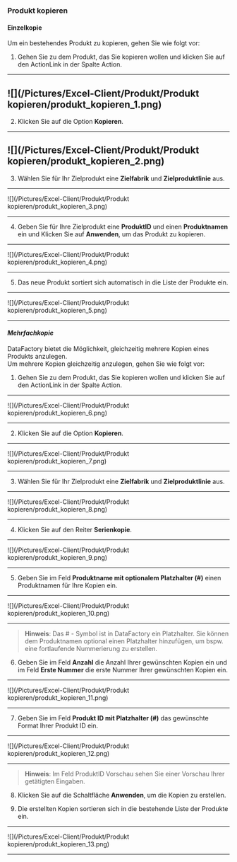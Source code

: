 ### Produkt kopieren

#### Einzelkopie

Um ein bestehendes Produkt zu kopieren, gehen Sie wie folgt vor:  

1) Gehen Sie zu dem Produkt, das Sie kopieren wollen und klicken Sie auf den ActionLink in der Spalte Action.  

---

![](/Pictures/Excel-Client/Produkt/Produkt kopieren/produkt_kopieren_1.png)
---


2) Klicken Sie auf die Option **Kopieren**.  

---

![](/Pictures/Excel-Client/Produkt/Produkt kopieren/produkt_kopieren_2.png)
---


3) Wählen Sie für Ihr Zielprodukt eine **Zielfabrik** und **Zielproduktlinie** aus.  

---
![](/Pictures/Excel-Client/Produkt/Produkt kopieren/produkt_kopieren_3.png)

---

4) Geben Sie für Ihre Zielprodukt eine **ProduktID** und einen **Produktnamen** ein und Klicken Sie auf **Anwenden**, um das Produkt zu kopieren. 

---
![](/Pictures/Excel-Client/Produkt/Produkt kopieren/produkt_kopieren_4.png)

---

5) Das neue Produkt sortiert sich automatisch in die Liste der Produkte ein.  

---
![](/Pictures/Excel-Client/Produkt/Produkt kopieren/produkt_kopieren_5.png)

---


#### *Mehrfachkopie*  

DataFactory bietet die Möglichkeit, gleichzeitig mehrere Kopien eines Produkts anzulegen.  
Um mehrere Kopien gleichzeitig anzulegen, gehen Sie wie folgt vor:  

1) Gehen Sie zu dem Produkt, das Sie kopieren wollen und klicken Sie auf den ActionLink in der Spalte Action.  

---
![](/Pictures/Excel-Client/Produkt/Produkt kopieren/produkt_kopieren_6.png) 

---

2) Klicken Sie auf die Option **Kopieren**.  

---
![](/Pictures/Excel-Client/Produkt/Produkt kopieren/produkt_kopieren_7.png) 

---

3) Wählen Sie für Ihr Zielprodukt eine **Zielfabrik** und **Zielproduktlinie** aus.  

---
![](/Pictures/Excel-Client/Produkt/Produkt kopieren/produkt_kopieren_8.png)

---  

4) Klicken Sie auf den Reiter **Serienkopie**.  

---
![](/Pictures/Excel-Client/Produkt/Produkt kopieren/produkt_kopieren_9.png)

--- 

5) Geben Sie im Feld **Produktname mit optionalem Platzhalter (#)** einen Produktnamen für Ihre Kopien ein.  

---
![](/Pictures/Excel-Client/Produkt/Produkt kopieren/produkt_kopieren_10.png)

---  

> **Hinweis**: Das # - Symbol ist in DataFactory ein Platzhalter. Sie können dem Produktnamen optional einen Platzhalter hinzufügen, um bspw. eine fortlaufende Nummerierung zu erstellen.  

6) Geben Sie im Feld **Anzahl** die Anzahl Ihrer gewünschten Kopien ein und im Feld **Erste Nummer** die erste Nummer Ihrer gewünschten Kopien ein.  

---
![](/Pictures/Excel-Client/Produkt/Produkt kopieren/produkt_kopieren_11.png)

---  

7) Geben Sie im Feld **Produkt ID mit Platzhalter (#)** das gewünschte Format Ihrer Produkt ID ein.  

---
![](/Pictures/Excel-Client/Produkt/Produkt kopieren/produkt_kopieren_12.png)

--- 

> **Hinweis**: Im Feld ProduktID Vorschau sehen Sie einer Vorschau Ihrer getätigten Eingaben.  

8) Klicken Sie auf die Schaltfläche **Anwenden**, um die Kopien zu erstellen.  


9) Die erstellten Kopien sortieren sich in die bestehende Liste der Produkte ein.  
 
 ---
![](/Pictures/Excel-Client/Produkt/Produkt kopieren/produkt_kopieren_13.png)

--- 
